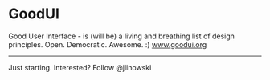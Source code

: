 GoodUI
======

Good User Interface - is (will be) a living and breathing list of design principles. Open. Democratic. Awesome. :)
www.goodui.org

- - - - - - - - - - 

Just starting. Interested? Follow @jlinowski

